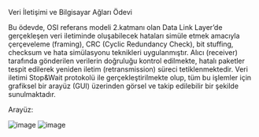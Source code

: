 Veri İletişimi ve Bilgisayar Ağları Ödevi

Bu ödevde, OSI referans modeli 2.katmanı olan Data Link Layer’de gerçekleşen veri iletiminde 
oluşabilecek hataları simüle etmek amacıyla çerçeveleme (framing), CRC (Cyclic Redundancy 
Check), bit stuffing, checksum ve hata simülasyonu teknikleri uygulanmıştır. Alıcı (receiver) 
tarafında gönderilen verilerin doğruluğu kontrol edilmekte, hatalı paketler tespit edilerek yeniden 
iletim (retransmission) süreci tetiklenmektedir. Veri iletimi Stop&Wait protokolü ile 
gerçekleştirilmekte olup, tüm bu işlemler için grafiksel bir arayüz (GUI) üzerinden görsel ve takip 
edilebilir bir şekilde sunulmaktadır.  

Arayüz:

![image](https://github.com/user-attachments/assets/c27299d8-242f-4d30-980f-11917d60e519)
![image](https://github.com/user-attachments/assets/c7e1f0a6-2b3a-4d24-8664-ec3b28709d3f)

